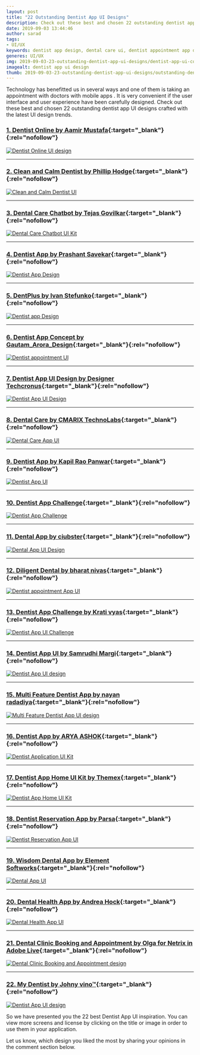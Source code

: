 ```yaml
---
layout: post
title: "22 Outstanding Dentist App UI Designs"
description: Check out these best and chosen 22 outstanding dentist app UI designs crafted with the latest UI design trends.
date: 2019-09-03 13:44:46
author: sarad
tags:
- UI/UX
keywords: dentist app design, dental care ui, dentist appointment app design, tooth care app design, dentist mobile app design
generes: UI/UX
img: 2019-09-03-23-outstanding-dentist-app-ui-designs/dentist-app-ui-cover.png
imagealt: dentist app ui design
thumb: 2019-09-03-23-outstanding-dentist-app-ui-designs/outstanding-dentist-app-ui-designs-thumb.png
---
```


Technology has benefitted us in several ways and one of them is taking an appointment with doctors with mobile apps  <!--more-->. It is very convenient if the user interface and user experience have been carefully designed. Check out these best and chosen 22 outstanding dentist app UI designs crafted with the latest UI design trends.


### [1. Dentist Online by Aamir Mustafa](https://www.uplabs.com/posts/dentis-online){:target="_blank"}{:rel="nofollow"}
<a href="https://www.uplabs.com/posts/dentis-online" target="_blank" rel="nofollow">
<img src="/assets/images/blog/2019-09-03-23-outstanding-dentist-app-ui-designs/dentist-app-ui-16.png" alt="Dentist Online UI design">
</a>

<hr>

### [2. Clean and Calm Dentist by Phillip Hodge](https://www.uplabs.com/posts/clean-and-calm-dentist-ui){:target="_blank"}{:rel="nofollow"}
<a href="https://www.uplabs.com/posts/clean-and-calm-dentist-ui" target="_blank" rel="nofollow">
<img src="/assets/images/blog/2019-09-03-23-outstanding-dentist-app-ui-designs/dentist-app-ui-2.gif" alt="Clean and Calm Dentist UI">
</a>

<hr>

### [3. Dental Care Chatbot by Tejas Govilkar](https://www.uplabs.com/posts/dental-care-chatbot-concept-fb2e394d-8ea8-448f-8352-f9d18ff5c9bd){:target="_blank"}{:rel="nofollow"}
<a href="https://www.uplabs.com/posts/dental-care-chatbot-concept-fb2e394d-8ea8-448f-8352-f9d18ff5c9bd" target="_blank" rel="nofollow">
<img src="/assets/images/blog/2019-09-03-23-outstanding-dentist-app-ui-designs/dentist-app-ui-3.png" alt="Dental Care Chatbot UI Kit">
</a>

<hr>

### [4. Dentist App by Prashant Savekar](https://www.uplabs.com/posts/dentist-app-01c3b74e-0234-4f5c-8ef4-eba21aca443d){:target="_blank"}{:rel="nofollow"}
<a href="https://www.uplabs.com/posts/dentist-app-01c3b74e-0234-4f5c-8ef4-eba21aca443d" target="_blank" rel="nofollow">
<img src="/assets/images/blog/2019-09-03-23-outstanding-dentist-app-ui-designs/dentist-app-ui-4.png" alt="Dentist App Design">
</a>

<hr>

### [5. DentPlus by Ivan Stefunko](https://www.uplabs.com/posts/dentplus-free-ui-kit){:target="_blank"}{:rel="nofollow"}
<a href="https://www.uplabs.com/posts/dentplus-free-ui-kit" target="_blank" rel="nofollow">
<img src="/assets/images/blog/2019-09-03-23-outstanding-dentist-app-ui-designs/dentist-app-ui-5.png" alt="Dentist app Design">
</a>

<hr>

### [6. Dentist App Concept by Gautam_Arora_Design](https://www.uplabs.com/posts/dentist-app-concept){:target="_blank"}{:rel="nofollow"}
<a href="https://www.uplabs.com/posts/dentist-app-concept" target="_blank" rel="nofollow">
<img src="/assets/images/blog/2019-09-03-23-outstanding-dentist-app-ui-designs/dentist-app-ui-6.png" alt="Dentist appointment UI">
</a>

<hr>

### [7. Dentist App UI Design by Designer Techcronus](https://www.uplabs.com/posts/dentist-app-ui-design){:target="_blank"}{:rel="nofollow"}
<a href="https://www.uplabs.com/posts/dentist-app-ui-design" target="_blank" rel="nofollow">
<img src="/assets/images/blog/2019-09-03-23-outstanding-dentist-app-ui-designs/dentist-app-ui-7.png" alt="Dentist App UI Design">
</a>

<hr>

### [8. Dental Care by CMARIX TechnoLabs](https://www.uplabs.com/posts/dental-care-dentist-app){:target="_blank"}{:rel="nofollow"}
<a href="https://www.uplabs.com/posts/dental-care-dentist-app" target="_blank" rel="nofollow">
<img src="/assets/images/blog/2019-09-03-23-outstanding-dentist-app-ui-designs/dentist-app-ui-8.png" alt="Dental Care App UI">
</a>

<hr>

### [9. Dentist App by Kapil Rao Panwar](https://www.uplabs.com/posts/dentist-app-8d2bc354-2b19-4b4a-9d0c-1a2d14937051){:target="_blank"}{:rel="nofollow"}
<a href="https://www.uplabs.com/posts/dentist-app-8d2bc354-2b19-4b4a-9d0c-1a2d14937051" target="_blank" rel="nofollow">
<img src="/assets/images/blog/2019-09-03-23-outstanding-dentist-app-ui-designs/dentist-app-ui-9.png" alt="Dentist App UI">
</a>

<hr>

### [10. Dentist App Challenge](https://www.uplabs.com/posts/dentists-app-challenge){:target="_blank"}{:rel="nofollow"}
<a href="https://www.uplabs.com/posts/dentists-app-challenge" target="_blank" rel="nofollow">
<img src="/assets/images/blog/2019-09-03-23-outstanding-dentist-app-ui-designs/dentist-app-ui-10.png" alt="Dentist App Challenge">
</a>

<hr>

### [11. Dental App by ciubster](https://www.uplabs.com/posts/dental-app){:target="_blank"}{:rel="nofollow"}
<a href="https://www.uplabs.com/posts/dental-app" target="_blank" rel="nofollow">
<img src="/assets/images/blog/2019-09-03-23-outstanding-dentist-app-ui-designs/dentist-app-ui-11.png" alt="Dental App UI Design">
</a>

<hr>

### [12. Diligent Dental by bharat nivas](https://www.uplabs.com/posts/diligent-dental){:target="_blank"}{:rel="nofollow"}
<a href="https://www.uplabs.com/posts/diligent-dental" target="_blank" rel="nofollow">
<img src="/assets/images/blog/2019-09-03-23-outstanding-dentist-app-ui-designs/dentist-app-ui-12.png" alt="Dentist appointment App UI">
</a>

<hr>

### [13. Dentist App Challenge by Krati vyas](https://www.uplabs.com/posts/dentist-app-challenge-3fd9aa9d-e92f-4ee4-a2a2-b22c4ab87b00){:target="_blank"}{:rel="nofollow"}
<a href="https://www.uplabs.com/posts/dentist-app-challenge-3fd9aa9d-e92f-4ee4-a2a2-b22c4ab87b00" target="_blank" rel="nofollow">
<img src="/assets/images/blog/2019-09-03-23-outstanding-dentist-app-ui-designs/dentist-app-ui-13.png" alt="Dentist App UI Challenge">
</a>

<hr>

### [14. Dentist App UI by Samrudhi Margi](https://www.uplabs.com/posts/dentist-app-challenge){:target="_blank"}{:rel="nofollow"}
<a href="https://www.uplabs.com/posts/dentist-app-challenge" target="_blank" rel="nofollow">
<img src="/assets/images/blog/2019-09-03-23-outstanding-dentist-app-ui-designs/dentist-app-ui-14.png" alt="Dentist App UI design">
</a>

<hr>

### [15. Multi Feature Dentist App by nayan radadiya](https://www.uplabs.com/posts/dentist-app-home-ui-kit){:target="_blank"}{:rel="nofollow"}
<a href="https://www.uplabs.com/posts/dentist-app-home-ui-kit" target="_blank" rel="nofollow">
<img src="/assets/images/blog/2019-09-03-23-outstanding-dentist-app-ui-designs/dentist-app-ui-15.png" alt="Multi Feature Dentist App UI design">
</a>

<hr>

### [16. Dentist App by ARYA ASHOK](https://www.uplabs.com/posts/dentist-app-226156bb-ed46-453a-986e-45fe1da72ee2){:target="_blank"}{:rel="nofollow"}
<a href="https://www.uplabs.com/posts/dentist-app-226156bb-ed46-453a-986e-45fe1da72ee2" target="_blank" rel="nofollow">
<img src="/assets/images/blog/2019-09-03-23-outstanding-dentist-app-ui-designs/dentist-app-ui-1.png" alt="Dentist Application UI Kit">
</a>

<hr>

### [17. Dentist App Home UI Kit by Themex](https://www.uplabs.com/posts/dentist-app-home-ui-kit){:target="_blank"}{:rel="nofollow"}
<a href="https://www.uplabs.com/posts/dentist-app-home-ui-kit" target="_blank" rel="nofollow">
<img src="/assets/images/blog/2019-09-03-23-outstanding-dentist-app-ui-designs/dentist-app-ui-17.png" alt="Dentist App Home UI Kit">
</a>

<hr>

### [18. Dentist Reservation App by Parsa](https://www.uplabs.com/posts/dentist-reservation-app){:target="_blank"}{:rel="nofollow"}
<a href="https://www.uplabs.com/posts/dentist-reservation-app" target="_blank" rel="nofollow">
<img src="/assets/images/blog/2019-09-03-23-outstanding-dentist-app-ui-designs/dentist-app-ui-18.png" alt="Dentist Reservation App UI">
</a>

<hr>

### [19. Wisdom Dental App by Element Softworks](https://www.uplabs.com/posts/wisdom-dental-app){:target="_blank"}{:rel="nofollow"}
<a href="https://www.uplabs.com/posts/wisdom-dental-app" target="_blank" rel="nofollow">
<img src="/assets/images/blog/2019-09-03-23-outstanding-dentist-app-ui-designs/dentist-app-ui-19.png" alt="Dental App UI">
</a>

<hr>

### [20. Dental Health App by Andrea Hock](https://dribbble.com/shots/6197013-Dental-Health-App-Automated-Hack-24){:target="_blank"}{:rel="nofollow"}
<a href="https://dribbble.com/shots/6197013-Dental-Health-App-Automated-Hack-24" target="_blank" rel="nofollow">
<img src="/assets/images/blog/2019-09-03-23-outstanding-dentist-app-ui-designs/dentist-app-ui-21.png" alt="Dental Health App UI">
</a>

<hr>

### [21. Dental Clinic Booking and Appointment by Olga for Netrix in Adobe Live](https://dribbble.com/shots/5573619-Adobe-Live-Stream){:target="_blank"}{:rel="nofollow"}
<a href="https://dribbble.com/shots/5573619-Adobe-Live-Stream" target="_blank" rel="nofollow">
<img src="/assets/images/blog/2019-09-03-23-outstanding-dentist-app-ui-designs/dentist-app-ui-22.png" alt="Dental Clinic Booking and Appointment design">
</a>

<hr>

### [22. My Dentist by Johny vino™](https://dribbble.com/shots/3461370-My-Dentist-app-concept){:target="_blank"}{:rel="nofollow"}
<a href="https://dribbble.com/shots/3461370-My-Dentist-app-concept" target="_blank" rel="nofollow">
<img src="/assets/images/blog/2019-09-03-23-outstanding-dentist-app-ui-designs/dentist-app-ui-23.gif" alt="Dentist App UI design">
</a>

So we have presented you the 22 best Dentist App UI inspiration. You can view more screens and license by clicking on the title or image in order to use them in your application.

Let us know, which design you liked the most by sharing your opinions in the comment section below.